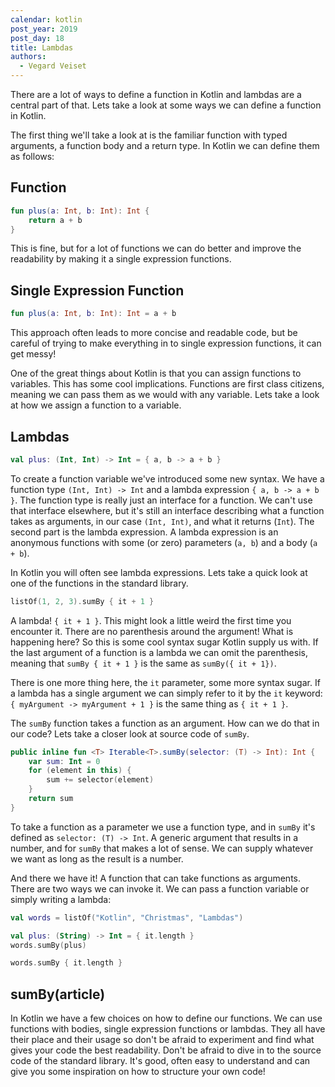 ```yaml
---
calendar: kotlin
post_year: 2019
post_day: 18
title: Lambdas
authors:
  - Vegard Veiset
---
```

There are a lot of ways to define a function in Kotlin and lambdas are a central part of that. Lets take a look at some ways we can define a function in Kotlin.

The first thing we'll take a look at is the familiar function with typed arguments,  a function body and a return type. In Kotlin we can define them as follows:

## Function

```kotlin
fun plus(a: Int, b: Int): Int {
    return a + b
}
```

This is fine, but for a lot of functions we can do better and improve the readability by making it a single expression functions.


## Single Expression Function

```kotlin
fun plus(a: Int, b: Int): Int = a + b
```

This approach often leads to more concise and readable code, but be careful of trying to make everything in to single expression functions, it can get messy! 

One of the great things about Kotlin is that you can assign functions to variables. This has some cool implications. Functions are first class citizens, meaning we can pass them as we would with any variable. Lets take a look at how we assign a function to a variable.

## Lambdas

```kotlin
val plus: (Int, Int) -> Int = { a, b -> a + b } 
```

To create a function variable we've introduced some new syntax. We have a function type `(Int, Int) -> Int` and a lambda expression `{ a, b -> a + b }`. The function type is really just an interface for a function. We can't use that interface elsewhere, but it's still an interface describing what a function takes as arguments, in our case `(Int, Int)`, and what it returns (`Int`). The second part is the lambda expression. A lambda expression is an anonymous functions with some (or zero) parameters (`a, b`) and a body (`a + b`). 

In Kotlin you will often see lambda expressions. Lets take a quick look at one of the functions in the standard library. 

```kotlin
listOf(1, 2, 3).sumBy { it + 1 }
```

A lambda! `{ it + 1 }`. This might look a little weird the first time you encounter it. There are no parenthesis around the argument! What is happening here? So this is some cool syntax sugar Kotlin supply us with. If the last argument of a function is a lambda we can omit the parenthesis, meaning that `sumBy { it + 1 }` is the same as `sumBy({ it + 1})`. 

There is one more thing here, the `it` parameter, some more syntax sugar. If a lambda has a single argument we can simply refer to it by the `it` keyword: `{ myArgument -> myArgument + 1 }` is the same thing as `{ it + 1 }`.

The `sumBy` function takes a function as an argument. How can we do that in our code? Lets take a closer look at source code of `sumBy`.

```kotlin
public inline fun <T> Iterable<T>.sumBy(selector: (T) -> Int): Int {
    var sum: Int = 0
    for (element in this) {
        sum += selector(element)
    }
    return sum
}
```

To take a function as a parameter we use a function type, and in `sumBy` it's defined as `selector: (T) -> Int`. A generic argument that results in a number, and for `sumBy` that makes a lot of sense. We can supply whatever we want as long as the result is a number. 

And there we have it! A function that can take functions as arguments. There are two ways we can invoke it. We can pass a function variable or simply writing a lambda:

```kotlin
val words = listOf("Kotlin", "Christmas", "Lambdas")

val plus: (String) -> Int = { it.length }
words.sumBy(plus)

words.sumBy { it.length }
```

## sumBy(article)

In Kotlin we have a few choices on how to define our functions. We can use functions with bodies, single expression functions or lambdas. They all have their place and their usage so don't be afraid to experiment and find what gives your code the best readability. Don't be afraid to dive in to the source code of the standard library. It's good, often easy to understand and can give you some inspiration on how to structure your own code!

